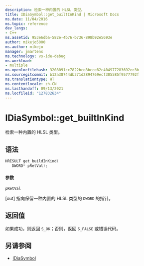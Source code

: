 ```yaml
---
description: 检索一种内置的 HLSL 类型。
title: IDiaSymbol::get_builtInKind | Microsoft Docs
ms.date: 11/04/2016
ms.topic: reference
dev_langs:
- C++
ms.assetid: 953e6dba-582e-4b76-b736-898b92e5693e
author: mikejo5000
ms.author: mikejo
manager: jmartens
ms.technology: vs-ide-debug
ms.workload:
- multiple
ms.openlocfilehash: 3208091cc7822bce8bcce82c404977283692ec3b
ms.sourcegitcommit: b12a38744db371d2894769ecf305585f9577792f
ms.translationtype: HT
ms.contentlocale: zh-CN
ms.lasthandoff: 09/13/2021
ms.locfileid: "127832634"
---
```

# <a name="idiasymbolget_builtinkind"></a>IDiaSymbol::get_builtInKind
检索一种内置的 HLSL 类型。

## <a name="syntax"></a>语法

```C++
HRESULT get_buildInKind(
   DWORD* pRetVal);
```

#### <a name="parameters"></a>参数
 `pRetVal`

[out] 指向保留一种内置的 HLSL 类型的 `DWORD` 的指针。

## <a name="return-value"></a>返回值
 如果成功，则返回 `S_OK`；否则，返回 `S_FALSE` 或错误代码。

## <a name="see-also"></a>另请参阅
- [IDiaSymbol](../../debugger/debug-interface-access/idiasymbol.md)
